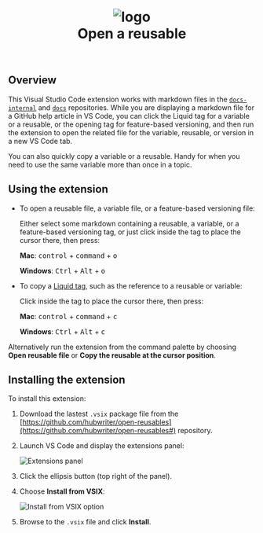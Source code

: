 <h1 align="center">
  <br>
  <img src="https://raw.githubusercontent.com/hubwriter/open-reusables/master/images/open-reusable-icon.png" alt="logo">
  <br>
  Open a reusable
  <br>
</h1>
<br>

## Overview

This Visual Studio Code extension works with markdown files in the [`docs-internal`](https://github.com/github/docs-internal) and [`docs`](https://github.com/github/docs) repositories. While you are displaying a markdown file for a GitHub help article in VS Code, you can click the Liquid tag for a variable or a reusable, or the opening tag for feature-based versioning, and then run the extension to open the related file for the variable, reusable, or version in a new VS Code tab. 

You can also quickly copy a variable or a reusable. Handy for when you need to use the same variable more than once in a topic.

## Using the extension

* To open a reusable file, a variable file, or a feature-based versioning file:

   Either select some markdown containing a reusable, a variable, or a feature-based versioning tag, or just click inside the tag to place the cursor there, then press:

   **Mac**: <kbd>control</kbd> + <kbd>command</kbd> + <kbd>o</kbd>
   
   **Windows**: <kbd>Ctrl</kbd> + <kbd>Alt</kbd> + <kbd>o</kbd>

* To copy a [Liquid tag](https://shopify.github.io/liquid/tags/control-flow/), such as the reference to a reusable or variable:

   Click inside the tag to place the cursor there, then press:

   **Mac**: <kbd>control</kbd> + <kbd>command</kbd> + <kbd>c</kbd>

   **Windows**: <kbd>Ctrl</kbd> + <kbd>Alt</kbd> + <kbd>c</kbd>

Alternatively run the extension from the command palette by choosing **Open reusable file** or **Copy the reusable at the cursor position**.

## Installing the extension

To install this extension:

1. Download the lastest `.vsix` package file from the [https://github.com/hubwriter/open-reusables](https://github.com/hubwriter/open-reusables#) repository.

1. Launch VS Code and display the extensions panel:

   ![Extensions panel](https://raw.githubusercontent.com/hubwriter/open-reusables/master/images/extension-installation1.png)

1. Click the ellipsis button (top right of the panel).

1. Choose **Install from VSIX**:

   ![Install from VSIX option](https://raw.githubusercontent.com/hubwriter/open-reusables/master/images/extension-installation2.png)

1. Browse to the `.vsix` file and click **Install**.

